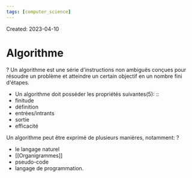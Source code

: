 ```yaml
---
tags: [computer_science] 
---
```

Created: 2023-04-10

# Algorithme
?
Un algorithme est une série d'instructions non ambiguës conçues pour résoudre un problème et atteindre un certain objectif en un nombre fini d'étapes.
<!--SR:!2023-04-12,1,230-->

- Un algorithme doit posséder les propriétés suivantes(5): :: 
- finitude
- définition
- entrées/intrants
- sortie
- efficacité

Un algorithme peut être exprimé de plusieurs manières, notamment:
?
- le langage naturel
- [[Organigrammes]]
- pseudo-code
- langage de programmation.
